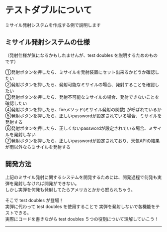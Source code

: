 # テストダブルについて
ミサイル発射システムを作成する例で説明します

## ミサイル発射システムの仕様
（発射仕様が気になるかもしれませんが、test doubles を説明するためのものです）

①発射ボタンを押したら、ミサイルを発射装置にセット出来るかどうか確認したい  
②発射ボタンを押したら、発射可能なミサイルの場合、発射することを確認したい  
③発射ボタンを押したら、発射不可能なミサイルの場合、発射できないことを確認したい  
④発射ボタンを押したら、fireメソッド(ミサイル発射の関数) が呼ばれているか  
⑤発射ボタンを押したら、正しいpasswordが設定されている場合、ミサイルを発射する  
⑥発射ボタンを押したら、正しくないpasswordが設定されている場合、ミサイルを発射しない  
⑦発射ボタンを押したら、正しいpasswordが設定されており、天気APIの結果が雨以外ならミサイルを発射する  

## 開発方法
上記のミサイル発射に関するシステムを開発するためには、開発過程で何発も実弾を発射しなければ開発ができない。  
しかし実弾を何発も発射してたらアメリカとかから怒られちゃう。  

そこで test doubles が登場！  
実弾に代わって test doubles を使用することで 実弾を発射しないで各機能をテストできる。  
実際にコードを書きながら test doubles ５つの役割について理解していこう！

***

